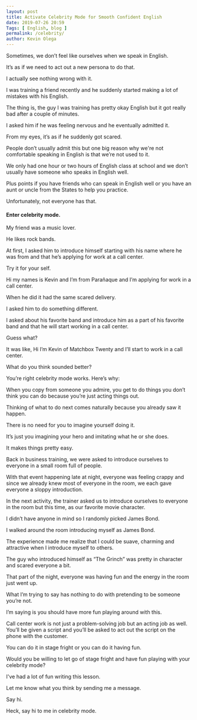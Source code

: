 ```yaml
--- 
layout: post 
title: Activate Celebrity Mode for Smooth Confident English
date: 2019-07-26 20:59
Tags: [ English, blog ]
permalink: /celebrity/ 
author: Kevin Olega 
--- 
```

Sometimes, we don’t feel like ourselves when we speak in English. 

It’s as if we need to act out a new persona to do that. 

I actually see nothing wrong with it.

I was training a friend recently and he suddenly started making a lot of mistakes with his English. 

The thing is, the guy I was training has pretty okay English but it got really bad after a couple of minutes.

I asked him if he was feeling nervous and he eventually admitted it.

From my eyes, it’s as if he suddenly got scared.

People don’t usually admit this but one big reason why we're not comfortable speaking in English is that we’re not used to it. 

We only had one hour or two hours of English class at school and we don’t usually have someone who speaks in English well.

Plus points if you have friends who can speak in English well or you have an aunt or uncle from the States to help you practice. 

Unfortunately, not everyone has that.

#### Enter celebrity mode.

My friend was a music lover. 

He likes rock bands. 

At first, I asked him to introduce himself starting with his name where he was from and that he’s applying for work at a call center.

Try it for your self. 

Hi my names is Kevin and I’m from Parañaque and I’m applying for work in a call center.

When he did it had the same scared delivery.

I asked him to do something different. 

I asked about his favorite band and introduce him as a part of his favorite band and that he will start working in a call center.

Guess what? 

It was like, Hi I’m Kevin of Matchbox Twenty and I’ll start to work in a call center.

What do you think sounded better?

You’re right celebrity mode works. Here’s why:

When you copy from someone you admire, you get to do things you don’t think you can do because you’re just acting things out. 

Thinking of what to do next comes naturally because you already saw it happen. 

There is no need for you to imagine yourself doing it. 

It’s just you imagining your hero and imitating what he or she does. 

It makes things pretty easy.

Back in business training, we were asked to introduce ourselves to everyone in a small room full of people. 

With that event happening late at night, everyone was feeling crappy and since we already knew most of everyone in the room, we each gave everyone a sloppy introduction.

In the next activity, the trainer asked us to introduce ourselves to everyone in the room but this time, as our favorite movie character. 

I didn’t have anyone in mind so I randomly picked James Bond. 

I walked around the room introducing myself as James Bond.

The experience made me realize that I could be suave, charming and attractive when I introduce myself to others. 

The guy who introduced himself as “The Grinch” was pretty in character and scared everyone a bit. 

That part of the night, everyone was having fun and the energy in the room just went up.

What I’m trying to say has nothing to do with pretending to be someone you’re not. 

I’m saying is you should have more fun playing around with this. 

Call center work is not just a problem-solving job but an acting job as well. You’ll be given a script and you’ll be asked to act out the script on the phone with the customer. 

You can do it in stage fright or you can do it having fun.

Would you be willing to let go of stage fright and have fun playing with your celebrity mode?

I've had a lot of fun writing this lesson. 

Let me know what you think by sending me a message. 

Say hi. 

Heck, say hi to me in celebrity mode.